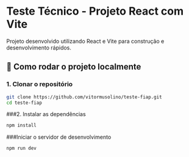 # Teste Técnico - Projeto React com Vite

Projeto desenvolvido utilizando React e Vite para construção e desenvolvimento rápidos.

## 🚀 Como rodar o projeto localmente

### 1. Clonar o repositório

```bash
git clone https://github.com/vitormusolino/teste-fiap.git
cd teste-fiap
```
###2. Instalar as dependências
```bash
npm install
```
###Iniciar o servidor de desenvolvimento
```bash
npm run dev
```

